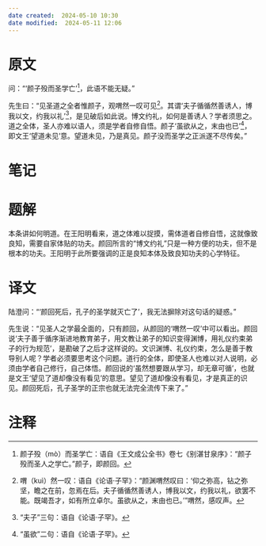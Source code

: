 ```yaml
---
date created:  2024-05-10 10:30
date modified:  2024-05-11 12:06
---
```

# 原文
问：“‘颜子殁而圣学亡’[^1]，此语不能无疑。”

先生曰：“见圣道之全者惟颜子，观喟然一叹可见[^2]。其谓‘夫子循循然善诱人，博我以文，约我以礼’[^3]，是见破后如此说。博文约礼，如何是善诱人？学者须思之。道之全体，圣人亦难以语人，须是学者自修自悟。颜子‘虽欲从之，末由也已’[^4]，即文王‘望道未见’意。望道未见，乃是真见。颜子没而圣学之正派遂不尽传矣。”
# 笔记

# 题解
本条讲如何明道。在王阳明看来，道之体难以捉摸，需体道者自修自悟，这就像致良知，需要自家体贴的功夫。颜回所言的“博文约礼”只是一种方便的功夫，但不是根本的功夫。王阳明于此所要强调的正是良知本体及致良知功夫的心学特征。


# 译文
陆澄问：“‘颜回死后，孔子的圣学就灭亡了’，我无法摒除对这句话的疑惑。”

先生说：“见圣人之学最全面的，只有颜回，从颜回的‘喟然一叹’中可以看出。颜回说‘夫子善于循序渐进地教育弟子，用文教让弟子的知识变得渊博，用礼仪约束弟子的行为规范’，是勘破了之后才这样说的。文识渊博、礼仪约束，怎么是善于教导别人呢？学者必须要思考这个问题。道行的全体，即使圣人也难以对人说明，必须由学者自己修行，自己体悟。颜回说的‘虽然想要跟从学习，却无章可循’，也就是文王‘望见了道却像没有看见’的意思。望见了道却像没有看见，才是真正的识见。颜回死后，孔子圣学的正宗也就无法完全流传下来了。”
# 注释

[^1]: 颜子殁（mò）而圣学亡：语自《王文成公全书》卷七《别湛甘泉序》：“颜子殁而圣人之学亡。”颜子，即颜回。
[^2]: 喟（kuì）然一叹：语自《论语·子罕》：“颜渊喟然叹曰：‘仰之弥高，钻之弥坚，瞻之在前，忽焉在后。夫子循循然善诱人，博我以文，约我以礼，欲罢不能。既竭吾才，如有所立卓尔。虽欲从之，末由也已。’”喟然，感叹声。
[^3]: “夫子”三句：语自《论语·子罕》。
[^4]: “虽欲”二句：语自《论语·子罕》。